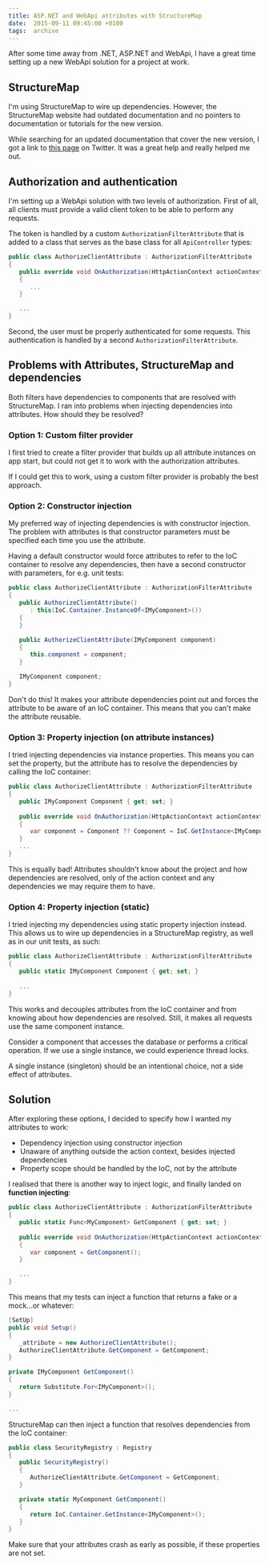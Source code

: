 ```yaml
---
title: ASP.NET and WebApi attributes with StructureMap
date:  2015-09-11 09:45:00 +0100
tags:  archive
---
```


After some time away from .NET, ASP.NET and WebApi, I have a great time setting up a new WebApi solution for a project at work.


## StructureMap

I'm using StructureMap to wire up dependencies. However, the StructureMap website had outdated documentation and no pointers to documentation or tutorials for the new version.

While searching for an updated documentation that cover the new version, I got a link to [this page](http://structuremap.github.io) on Twitter. It was a great help and really helped me out.


## Authorization and authentication

I'm setting up a WebApi solution with two levels of authorization. First of all, all clients must provide a valid client token to be able to perform any requests.

The token is handled by a custom `AuthorizationFilterAttribute` that is added to a class that serves as the base class for all `ApiController` types:

```csharp
public class AuthorizeClientAttribute : AuthorizationFilterAttribute
{
   public override void OnAuthorization(HttpActionContext actionContext)
   {
      ...
   }

   ...
}
```

Second, the user must be properly authenticated for some requests. This authentication is handled by a second `AuthorizationFilterAttribute`.


## Problems with Attributes, StructureMap and dependencies

Both filters have dependencies to components that are resolved with StructureMap. I ran into problems when injecting dependencies into attributes. How should they be resolved?

### Option 1: Custom filter provider

I first tried to create a filter provider that builds up all attribute instances
on app start, but could not get it to work with the authorization attributes.

If I could get this to work, using a custom filter provider is probably the best approach.

### Option 2: Constructor injection

My preferred way of injecting dependencies is with constructor injection. The problem with attributes is that constructor parameters must be specified each time you use the attribute.

Having a default constructor would force attributes to refer to the IoC container to resolve any dependencies, then have a second constructor with parameters, for e.g. unit tests:

```csharp
public class AuthorizeClientAttribute : AuthorizationFilterAttribute
{
   public AuthorizeClientAttribute()
      : this(IoC.Container.InstanceOf<IMyComponent>())
   {
   }

   public AuthorizeClientAttribute(IMyComponent component)
   {
      this.component = component;
   }

   IMyComponent component;
}
```

Don't do this! It makes your attribute dependencies point out and forces the attribute to be aware of an IoC container. This means that you can't make the attribute reusable.

### Option 3: Property injection (on attribute instances)

I tried injecting dependencies via instance properties. This means you can set the property, but the attribute has to resolve the dependencies by calling the IoC container:

```csharp
public class AuthorizeClientAttribute : AuthorizationFilterAttribute
{
   public IMyComponent Component { get; set; }
   
   public override void OnAuthorization(HttpActionContext actionContext)
   {
      var component = Component ?? Component = IoC.GetInstance<IMyComponent>();
   }
   ...
}
```

This is equally bad! Attributes shouldn't know about the project and how dependencies are resolved, only of the action context and any dependencies we may require them to have.

### Option 4: Property injection (static)

I tried injecting my dependencies using static property injection instead.
This allows us to wire up dependencies in a StructureMap registry, as well as in
our unit tests, as such:


```csharp
public class AuthorizeClientAttribute : AuthorizationFilterAttribute
{
   public static IMyComponent Component { get; set; }
   
   ...
}
```

This works and decouples attributes from the IoC container and from knowing about how dependencies are resolved. Still, it makes all requests use the same component instance.

Consider a component that accesses the database or performs a critical operation. If we use a single instance, we could experience thread locks.

A single instance (singleton) should be an intentional choice, not a side effect of attributes.


## Solution

After exploring these options, I decided to specify how I wanted my attributes to work:

* Dependency injection using constructor injection
* Unaware of anything outside the action context, besides injected dependencies
* Property scope should be handled by the IoC, not by the attribute

I realised that there is another way to inject logic, and finally landed on **function injecting**:

```csharp
public class AuthorizeClientAttribute : AuthorizationFilterAttribute
{
   public static Func<MyComponent> GetComponent { get; set; }
   
   public override void OnAuthorization(HttpActionContext actionContext)
   {
      var component = GetComponent();
   }

   ...
}
```

This means that my tests can inject a function that returns a fake or a mock...or whatever:

```csharp
[SetUp]
public void Setup() 
{
   _attribute = new AuthorizeClientAttribute();
   AuthorizeClientAttribute.GetComponent = GetComponent;
}

private IMyComponent GetComponent()
{
   return Substitute.For<IMyComponent>();
}

...
```

StructureMap can then inject a function that resolves dependencies from the IoC container:

```csharp
public class SecurityRegistry : Registry
{
   public SecurityRegistry() 
   {
      AuthorizeClientAttribute.GetComponent = GetComponent;
   }

   private static MyComponent GetComponent()
   {
      return IoC.Container.GetInstance<IMyComponent>();
   }
}
```

Make sure that your attributes crash as early as possible, if these properties are not set.